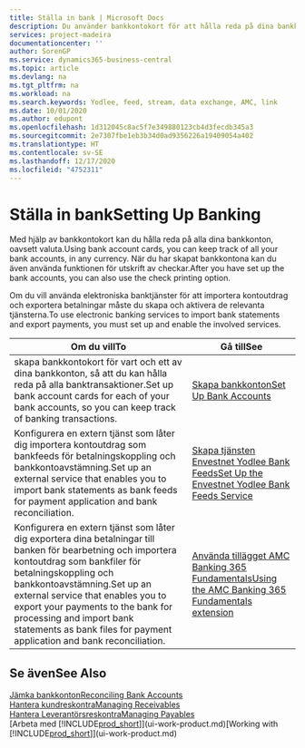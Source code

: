 ```yaml
---
title: Ställa in bank | Microsoft Docs
description: Du använder bankkontokort för att hålla reda på dina bankkonton och ställa in bankfeeder, som till exempel Yodlee, för utbyte av data.
services: project-madeira
documentationcenter: ''
author: SorenGP
ms.service: dynamics365-business-central
ms.topic: article
ms.devlang: na
ms.tgt_pltfrm: na
ms.workload: na
ms.search.keywords: Yodlee, feed, stream, data exchange, AMC, link
ms.date: 10/01/2020
ms.author: edupont
ms.openlocfilehash: 1d312045c8ac5f7e349880123cb4d3fecdb345a3
ms.sourcegitcommit: 2e7307fbe1eb3b34d0ad9356226a19409054a402
ms.translationtype: HT
ms.contentlocale: sv-SE
ms.lasthandoff: 12/17/2020
ms.locfileid: "4752311"
---
```

# <a name="setting-up-banking"></a><span data-ttu-id="d098c-103">Ställa in bank</span><span class="sxs-lookup"><span data-stu-id="d098c-103">Setting Up Banking</span></span>
<span data-ttu-id="d098c-104">Med hjälp av bankkontokort kan du hålla reda på alla dina bankkonton, oavsett valuta.</span><span class="sxs-lookup"><span data-stu-id="d098c-104">Using bank account cards, you can keep track of all your bank accounts, in any currency.</span></span> <span data-ttu-id="d098c-105">När du har skapat bankkontona kan du även använda funktionen för utskrift av checkar.</span><span class="sxs-lookup"><span data-stu-id="d098c-105">After you have set up the bank accounts, you can also use the check printing option.</span></span>

<span data-ttu-id="d098c-106">Om du vill använda elektroniska banktjänster för att importera kontoutdrag och exportera betalningar måste du skapa och aktivera de relevanta tjänsterna.</span><span class="sxs-lookup"><span data-stu-id="d098c-106">To use electronic banking services to import bank statements and  export payments, you must set up and enable the involved services.</span></span>

| <span data-ttu-id="d098c-107">Om du vill</span><span class="sxs-lookup"><span data-stu-id="d098c-107">To</span></span> | <span data-ttu-id="d098c-108">Gå till</span><span class="sxs-lookup"><span data-stu-id="d098c-108">See</span></span> |
| --- | --- |
| <span data-ttu-id="d098c-109">skapa bankkontokort för vart och ett av dina bankkonton, så att du kan hålla reda på alla banktransaktioner.</span><span class="sxs-lookup"><span data-stu-id="d098c-109">Set up bank account cards for each of your bank accounts, so you can keep track of banking transactions.</span></span> |[<span data-ttu-id="d098c-110">Skapa bankkonton</span><span class="sxs-lookup"><span data-stu-id="d098c-110">Set Up Bank Accounts</span></span>](bank-how-setup-bank-accounts.md) |
| <span data-ttu-id="d098c-111">Konfigurera en extern tjänst som låter dig importera kontoutdrag som bankfeeds för betalningskoppling och bankkontoavstämning.</span><span class="sxs-lookup"><span data-stu-id="d098c-111">Set up an external service that enables you to import bank statements as bank feeds for payment application and bank reconciliation.</span></span> |[<span data-ttu-id="d098c-112">Skapa tjänsten Envestnet Yodlee Bank Feeds</span><span class="sxs-lookup"><span data-stu-id="d098c-112">Set Up the Envestnet Yodlee Bank Feeds Service</span></span>](bank-how-setup-bank-statement-service.md) |
| <span data-ttu-id="d098c-113">Konfigurera en extern tjänst som låter dig exportera dina betalningar till banken för bearbetning och importera kontoutdrag som bankfiler för betalningskoppling och bankkontoavstämning.</span><span class="sxs-lookup"><span data-stu-id="d098c-113">Set up an external service that enables you to export your payments to the bank for processing  and import bank statements as bank files for payment application and bank reconciliation.</span></span> |[<span data-ttu-id="d098c-114">Använda tillägget AMC Banking 365 Fundamentals</span><span class="sxs-lookup"><span data-stu-id="d098c-114">Using the AMC Banking 365 Fundamentals extension</span></span>](ui-extensions-amc-banking.md) |

## <a name="see-also"></a><span data-ttu-id="d098c-115">Se även</span><span class="sxs-lookup"><span data-stu-id="d098c-115">See Also</span></span>
[<span data-ttu-id="d098c-116">Jämka bankkonton</span><span class="sxs-lookup"><span data-stu-id="d098c-116">Reconciling Bank Accounts</span></span>](bank-manage-bank-accounts.md)  
[<span data-ttu-id="d098c-117">Hantera kundreskontra</span><span class="sxs-lookup"><span data-stu-id="d098c-117">Managing Receivables</span></span>](receivables-manage-receivables.md)  
[<span data-ttu-id="d098c-118">Hantera Leverantörsreskontra</span><span class="sxs-lookup"><span data-stu-id="d098c-118">Managing Payables</span></span>](payables-manage-payables.md)  
<span data-ttu-id="d098c-119">[Arbeta med [!INCLUDE[prod_short](includes/prod_short.md)]](ui-work-product.md)</span><span class="sxs-lookup"><span data-stu-id="d098c-119">[Working with [!INCLUDE[prod_short](includes/prod_short.md)]](ui-work-product.md)</span></span>
